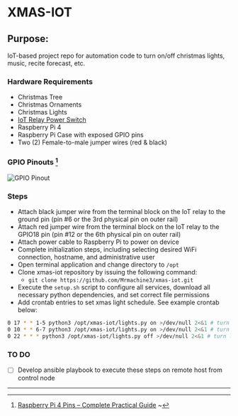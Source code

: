 # XMAS-IOT
## Purpose:
IoT-based project repo for automation code to turn on/off christmas lights, music, recite forecast, etc.

### Hardware Requirements
- Christmas Tree
- Christmas Ornaments
- Christmas Lights
- [IoT Relay Power Switch](https://cdn.sparkfun.com/assets/a/5/d/a/f/iot2spec.pdf)
- Raspberry Pi 4
- Raspberry Pi Case with exposed GPIO pins
- Two (2) Female-to-male jumper wires (red & black)

### GPIO Pinouts [^1]
![GPIO Pinout](https://user-images.githubusercontent.com/34361741/144728960-2cd4b6b4-2292-454d-ad31-eb245c8de8cf.png)

### Steps
- Attach black jumper wire from the terminal block on the IoT relay to the ground pin (pin #6 or the 3rd physical pin on outer rail)
- Attach red jumper wire from the terminal block on the IoT relay to the GPIO18 pin (pin #12 or the 6th physical pin on outer rail)
- Attach power cable to Raspberry Pi to power on device
- Complete initialization steps, including selecting desired WiFi connection, hostname, and administrative user
- Open terminal application and change directory to `/opt`
- Clone xmas-iot repository by issuing the following command:
  - `git clone https://github.com/Mrmachine3/xmas-iot.git`
- Execute the ```setup.sh``` script to configure all services, download all necessary python dependencies, and set correct file permissions
- Add crontab entries to set xmas light schedule. See example crontab below:

```bash
0 17 * * 1-5 python3 /opt/xmas-iot/lights.py on >/dev/null 2<&1 # turn lights Mon-Fri at 5pm
0 10 * * 6-7 python3 /opt/xmas-iot/lights.py on >/dev/null 2<&1 # turn lights Sat-Sun at 10am
0 22 * * * python3 /opt/xmas-iot/lights.py off >/dev/null 2<&1 # turn lights off daily at 10pm
```
### TO DO
- [ ] Develop ansible playbook to execute these steps on remote host from control node

---
[^1]: [Raspberry Pi 4 Pins – Complete Practical Guide](https://roboticsbackend.com/raspberry-pi-3-pins/)
~                                                                                                                             
